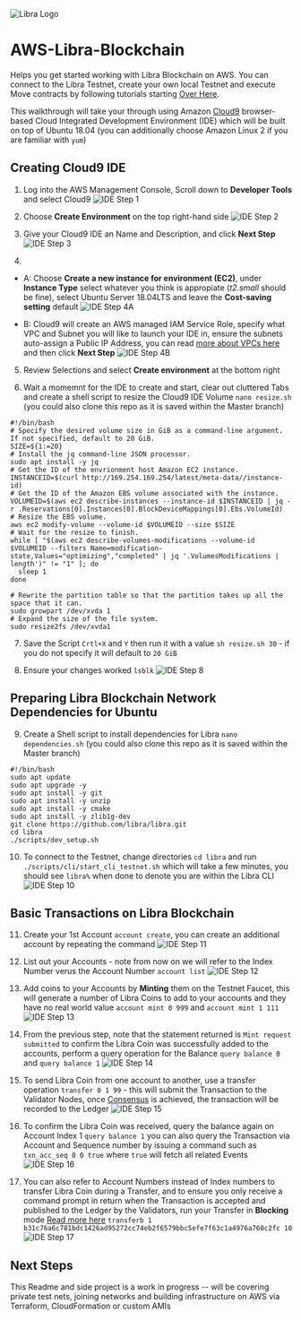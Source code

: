 ![Libra Logo](/../screenshots/screens/libra_andc9.png?raw=true "Libra Logo")
# AWS-Libra-Blockchain
Helps you get started working with Libra Blockchain on AWS. You can connect to the Libra Testnet, create your own local Testnet and execute Move contracts by following tutorials starting [Over Here](https://developers.libra.org/docs/my-first-transaction).

This walkthrough will take your through using Amazon [Cloud9](https://aws.amazon.com/cloud9/details/) browser-based Cloud Integrated Development Environment (IDE) which will be built on top of Ubuntu 18.04 (you can additionally choose Amazon Linux 2 if you are familiar with `yum`)

## Creating Cloud9 IDE
1. Log into the AWS Management Console, Scroll down to **Developer Tools** and select Cloud9
![IDE Step 1](/../screenshots/screens/Step1.JPG?raw=true "IDE Step 1")

2. Choose **Create Environment** on the top right-hand side
![IDE Step 2](/../screenshots/screens/Step2.JPG?raw=true "IDE Step 2")

3. Give your Cloud9 IDE an Name and Description, and click **Next Step**
![IDE Step 3](/../screenshots/screens/Step3.JPG?raw=true "IDE Step 3")

4. 
- A: Choose **Create a new instance for environment (EC2)**, under **Instance Type** select whatever you think is appropiate (*t2.small* should be fine), select Ubuntu Server 18.04LTS and leave the **Cost-saving setting** default
![IDE Step 4A](/../screenshots/screens/Step4A.JPG?raw=true "IDE Step 4A")

- B: Cloud9 will create an AWS managed IAM Service Role, specify what VPC and Subnet you will like to launch your IDE in, ensure the subnets auto-assign a Public IP Address, you can read [more about VPCs here](https://docs.aws.amazon.com/vpc/latest/userguide/getting-started-ipv4.html) and then click **Next Step**
![IDE Step 4B](/../screenshots/screens/Step4B.JPG?raw=true "IDE Step 4B")

5. Review Selections and select **Create environment** at the bottom right

6. Wait a momemnt for the IDE to create and start, clear out cluttered Tabs and create a shell script to resize the Cloud9 IDE Volume `nano resize.sh` (you could also clone this repo as it is saved within the Master branch)
```shell
#!/bin/bash
# Specify the desired volume size in GiB as a command-line argument. If not specified, default to 20 GiB.
SIZE=${1:=20}
# Install the jq command-line JSON processor.
sudo apt install -y jq
# Get the ID of the envrionment host Amazon EC2 instance.
INSTANCEID=$(curl http://169.254.169.254/latest/meta-data//instance-id)
# Get the ID of the Amazon EBS volume associated with the instance.
VOLUMEID=$(aws ec2 describe-instances --instance-id $INSTANCEID | jq -r .Reservations[0].Instances[0].BlockDeviceMappings[0].Ebs.VolumeId)
# Resize the EBS volume.
aws ec2 modify-volume --volume-id $VOLUMEID --size $SIZE
# Wait for the resize to finish.
while [ "$(aws ec2 describe-volumes-modifications --volume-id $VOLUMEID --filters Name=modification-state,Values="optimizing","completed" | jq '.VolumesModifications | length')" != "1" ]; do
  sleep 1
done

# Rewrite the partition table so that the partition takes up all the space that it can.
sudo growpart /dev/xvda 1
# Expand the size of the file system.
sudo resize2fs /dev/xvda1
```

7. Save the Script `Crtl+X` and `Y` then run it with a value `sh resize.sh 30` - if you do not specify it will default to `20 GiB`

8. Ensure your changes worked `lsblk`
![IDE Step 8](/../screenshots/screens/Step8.JPG?raw=true "IDE Step 8")

## Preparing Libra Blockchain Network Dependencies for Ubuntu
9. Create a Shell script to install dependencies for Libra `nano dependencies.sh` (you could also clone this repo as it is saved within the Master branch)
```shell
#!/bin/bash
sudo apt update
sudo apt upgrade -y
sudo apt install -y git
sudo apt install -y unzip
sudo apt install -y cmake
sudo apt install -y zlib1g-dev
git clone https://github.com/libra/libra.git
cd libra
./scripts/dev_setup.sh
```

10. To connect to the Testnet, change directories `cd libra` and run `./scripts/cli/start_cli_testnet.sh` which will take a few minutes, you should see `libra%` when done to denote you are within the Libra CLI
![IDE Step 10](/../screenshots/screens/Step10.JPG?raw=true "IDE Step 10")

## Basic Transactions on Libra Blockchain
11. Create your 1st Account `account create`, you can create an additional account by repeating the command
![IDE Step 11](/../screenshots/screens/Step11.JPG?raw=true "IDE Step 11")

12. List out your Accounts - note from now on we will refer to the Index Number verus the Account Number `account list`
![IDE Step 12](/../screenshots/screens/Step12.JPG?raw=true "IDE Step 12")

13. Add coins to your Accounts by **Minting** them on the Testnet Faucet, this will generate a number of Libra Coins to add to your accounts and they have no real world value `account mint 0 999` and `account mint 1 111`
![IDE Step 13](/../screenshots/screens/Step13.JPG?raw=true "IDE Step 13")

14. From the previous step, note that the statement returned is `Mint request submitted` to confirm the Libra Coin was successfully added to the accounts, perform a query operation for the Balance `query balance 0` and `query balance 1`
![IDE Step 14](/../screenshots/screens/Step14.JPG?raw=true "IDE Step 14")

15. To send Libra Coin from one account to another, use a transfer operation `transfer 0 1 99` - this will submit the Transaction to the Validator Nodes, once [Consensus](https://developers.libra.org/docs/crates/consensus) is achieved, the transaction will be recorded to the Ledger
![IDE Step 15](/../screenshots/screens/Step15.JPG?raw=true "IDE Step 15")

16. To confirm the Libra Coin was received, query the balance again on Account Index 1 `query balance 1` you can also query the Transaction via Account and Sequence number by issuing a command such as `txn_acc_seq 0 0 true` where `true` will fetch all related Events
![IDE Step 16](/../screenshots/screens/Step16.JPG?raw=true "IDE Step 16")

17. You can also refer to Account Numbers instead of Index numbers to transfer Libra Coin during a Transfer, and to ensure you only receive a command prompt in return when the Transaction is accepted and published to the Ledger by the Validators, run your Transfer in **Blocking** mode [Read more here](https://developers.libra.org/docs/reference/libra-cli)
`transferb 1 b31c76a6c781bdc1426ad95272cc74eb2f6579bbc5efe7f63c1a4976a760c2fc 10`
![IDE Step 17](/../screenshots/screens/Step17.JPG?raw=true "IDE Step 17")

## Next Steps

This Readme and side project is a work in progress -- will be covering private test nets, joining networks and building infrastructure on AWS via Terraform, CloudFormation or custom AMIs